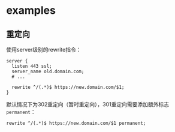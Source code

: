 # examples

## 重定向

使用server级别的rewrite指令：

```
server {
  listen 443 ssl;
  server_name old.domain.com;
  # ...

  rewrite ^/(.*)$ https://new.domain.com/$1;
}
```

默认情况下为302重定向（暂时重定向），301重定向需要添加额外标志`permanent`：

```
rewrite ^/(.*)$ https://new.domain.com/$1 permanent;
```
